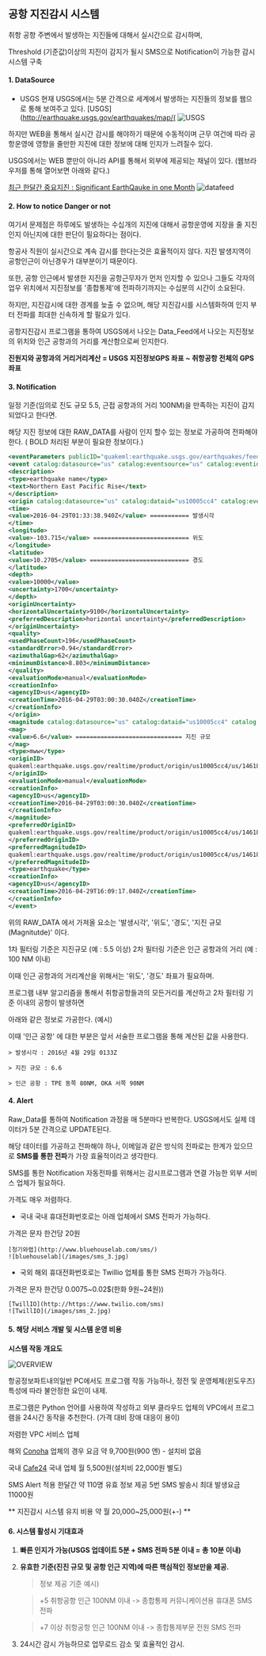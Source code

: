 ## 공항 지진감시 시스템

 취항 공항 주변에서 발생하는 지진들에 대해서 실시간으로 감시하며, 
 
 Threshold (기준값)이상의 지진이 감지가 될시 SMS으로 Notification이 가능한 감시 시스템 구축


#### 1. DataSource

 * USGS
  현재 USGS에서는 5분 간격으로 세계에서 발생하는 지진들의 정보를 웹으로 통해 보여주고 있다.
 [USGS](http://earthquake.usgs.gov/earthquakes/map/(
 ![USGS](/images/usgs_1.jpg)
 
 하지만 WEB을 통해서 실시간 감시를 해야하기 때문에 수동적이며 근무 여건에 따라 공항운영에 영향을 줄만한 지진에 대한 정보에 대해 인지가 느려질수 있다.
 
 USGS에서는 WEB 뿐만이 아니라 API를 통해서 외부에 제공되는 채널이 있다. (웹브라우저를 통해 열어보면 아래와 같다.)

 [최근 한달간 중요지진 : Significant EarthQauke in one Month](http://earthquake.usgs.gov/earthquakes/feed/v1.0/summary/significant_month.quakeml)
 ![datafeed](/images/usgs_data_feed.jpg)
 

#### 2. How to notice Danger or not

  여기서 문제점은 하루에도 발생하는 수십개의 지진에 대해서 공항운영에 지장을 줄 지진인지 아닌지에 대한 판단이 필요하다는 점이다.
  
  항공사 직원이 실시간으로 계속 감시를 한다는것은 효율적이지 않다. 지진 발생지역이 공항인근이 아닌경우가 대부분이기 때문이다.
  
  또한, 공항 인근에서 발생한 지진을 공항근무자가 먼저 인지할 수 있으나 그들도 각자의 업우 위치에서 지진정보를 '종합통제'에 전파하기까지는 수십분의 시간이 소요된다.
  
  하지만, 지진감시에 대한 경계를 늦출 수 없으며, 해당 지진감시를 시스템화하여 인지 부터 전파를 최대한 신속하게 할 필요가 있다.
  
  공항지진감시 프로그램을 통하여 USGS에서 나오는 Data_Feed에서 나오는 지진정보의 위치와 인근 공항과의 거리를 계산함으로써 인지한다.
  
  **진원지와 공항과의 거리거리계산 = USGS 지진정보GPS 좌표 ~ 취항공항 전체의 GPS 좌표**
  

#### 3. Notification

  일정 기준(임의로 진도 규모 5.5, 근접 공항과의 거리 100NM)을 만족하는 지진이 감지 되었다고 한다면. 
  
  해당 지진 정보에 대한 RAW_DATA를 사람이 인지 할수 있는 정보로 가공하여 전파해야 한다.
  ( BOLD 처리된 부분이 필요한 정보이다.)
   ```xml
   <eventParameters publicID="quakeml:earthquake.usgs.gov/earthquakes/feed/v1.0/summary/significant_month.quakeml">
   <event catalog:datasource="us" catalog:eventsource="us" catalog:eventid="10005cc4" publicID="quakeml:earthquake.usgs.gov/earthquakes/feed/v1.0/detail/us10005cc4.quakeml">
   <description>
   <type>earthquake name</type>
   <text>Northern East Pacific Rise</text>
   </description>
   <origin catalog:datasource="us" catalog:dataid="us10005cc4" catalog:eventsource="us" catalog:eventid="10005cc4" publicID="quakeml:earthquake.usgs.gov/realtime/product/origin/us10005cc4/us/1461898830040/product.xml">
   <time>
   <value>2016-04-29T01:33:38.940Z</value> =========== 발생시각
   </time>
   <longitude>
   <value>-103.715</value> =========================== 위도
   </longitude>
   <latitude>
   <value>10.2705</value> ============================ 경도
   </latitude>
   <depth>
   <value>10000</value>
   <uncertainty>1700</uncertainty>
   </depth>
   <originUncertainty>
   <horizontalUncertainty>9100</horizontalUncertainty>
   <preferredDescription>horizontal uncertainty</preferredDescription>
   </originUncertainty>
   <quality>
   <usedPhaseCount>196</usedPhaseCount>
   <standardError>0.94</standardError>
   <azimuthalGap>62</azimuthalGap>
   <minimumDistance>8.803</minimumDistance>
   </quality>
   <evaluationMode>manual</evaluationMode>
   <creationInfo>
   <agencyID>us</agencyID>
   <creationTime>2016-04-29T03:00:30.040Z</creationTime>
   </creationInfo>
   </origin>
   <magnitude catalog:datasource="us" catalog:dataid="us10005cc4" catalog:eventsource="us" catalog:eventid="10005cc4" publicID="quakeml:earthquake.usgs.gov/realtime/product/origin/us10005cc4/us/1461898830040/product.xml#magnitude">
   <mag>
   <value>6.6</value> ============================== 지진 규모
   </mag>
   <type>mww</type>
   <originID>
   quakeml:earthquake.usgs.gov/realtime/product/origin/us10005cc4/us/1461898830040/product.xml
   </originID>
   <evaluationMode>manual</evaluationMode>
   <creationInfo>
   <agencyID>us</agencyID>
   <creationTime>2016-04-29T03:00:30.040Z</creationTime>
   </creationInfo>
   </magnitude>
   <preferredOriginID>
   quakeml:earthquake.usgs.gov/realtime/product/origin/us10005cc4/us/1461898830040/product.xml
   </preferredOriginID>
   <preferredMagnitudeID>
   quakeml:earthquake.usgs.gov/realtime/product/origin/us10005cc4/us/1461898830040/product.xml#magnitude
   </preferredMagnitudeID>
   <type>earthquake</type>
   <creationInfo>
   <agencyID>us</agencyID>
   <creationTime>2016-04-29T16:09:17.040Z</creationTime>
   </creationInfo>
   </event>
   ```
  
  위의 RAW_DATA 에서 가져올 요소는 '발생시각', '위도', '경도', '지진 규모(Magnitutde)' 이다.
  
  1차 필터링 기준은 지진규모 (예 : 5.5 이상)
  2차 필터링 기준은 인근 공항과의 거리 (예 : 100 NM 이내)
  
  이때 인근 공항과의 거리계산을 위해서는 '위도', '경도' 좌표가 필요하며.
  
  프로그램 내부 알고리즘을 통해서 취항공항들과의 모든거리를 계산하고 2차 필터링 기준 이내의 공항이 발생하면
  
  아래와 같은 정보로 가공한다. (예시)
  
  이때 '인근 공항' 에 대한 부분은 앞서 서술한 프로그램을 통해 계산된 값을 사용한다.
  
    > 발생시각 : 2016년 4월 29일 0133Z
    
    > 지진 규모 : 6.6
    
    > 인근 공항 : TPE 동쪽 80NM, OKA 서쪽 90NM
  

#### 4. Alert

  Raw_Data를 통하여 Notification 과정을 매 5분마다 반복한다. USGS에서도 실제 데이터가 5분 간격으로 UPDATE된다.
  
  해당 데이터를 가공하고 전파해야 하나, 이메일과 같은 방식의 전파로는 한계가 있으므로 **SMS를 통한 전파**가 가장 효율적이라고 생각한다.
  
  SMS를 통한 Notification 자동전파를 위해서는 감시프로그램과 연결 가능한 외부 서비스 업체가 필요하다.

  가격도 매우 저렴하다.
  
   * 국내
   국내 휴대전화번호로는 아래 업체에서 SMS 전파가 가능하다.
 
   가격은 문자 한건당 20원
   
    [청기와랩](http://www.bluehouselab.com/sms/)
    ![bluehouselab](/images/sms_3.jpg)
   
   * 국외
   해외 휴대전화번호로는 Twillio 업체를 통한 SMS 전파가 가능하다.
 
   가격은 문자 한건당 0.0075~0.02$(한화 9원~24원))
   
    [TwillIO](http://https://www.twilio.com/sms)
    ![TwillIO](/images/sms_2.jpg)
  

#### 5. 해당 서비스 개발 및 시스템 운영 비용
  
  **시스템 작동 개요도**
  
   ![OVERVIEW](/images/system-overview.png)
   
   항공정보파트내의일반 PC에서도 프로그램 작동 가능하나, 정전 및 운영체제(윈도우즈)특성에 따라 불안정한 요인이 내제.
   
   프로그램은 Python 언어를 사용하여 작성하고 외부 클라우드 업체의 VPC에서 프로그램을 24시간 동작을 추천한다.
   (가격 대비 장애 대응이 용이)
   
   저렴한 VPC 서비스 업체
   
   해외 [Conoha](https://www.conoha.jp) 업체의 경우 요금 약 9,700원(900 엔) - 설치비 없음
   
   국내 [Cafe24](http://www.cafe24.com/?controller=product_page&type=server&page=virtual_linux) 국내 업체 월 5,500원(설치비 22,000원 별도)
   
   SMS Alert 적용
   한달간 약 110명 유효 정보 제공 5번 SMS 발송시 최대 발생요금 11000원
  
   ** 지진감시 시스템 유지 비용 약 월 20,000~25,000원(+-) **
  

#### 6. 시스템 활성시 기대효과
 
  1. **빠른 인지가 가능(USGS 업데이트 5분 + SMS 전파 5분 이내 = 총 10분 이내)**
 
  2. **유효한 기준(진진 규모 및 공항 인근 지역)에 따른 핵심적인 정보만을 제공.**
  
     > 정보 제공 기준 예시) 
 
     > +5 취항공항 인근 100NM 이내 -> 종합통제 커뮤니케이션용 휴대폰 SMS 전파
     
     > +7 이상 취항공항 인근 100NM 이내 -> 종합통제부문 전원 SMS 전파
 
  3. 24시간 감시 가능하므로 업무로드 감소 및 효율적인 감시.
